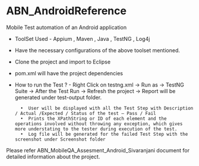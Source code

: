 # ABN_AndroidReference

Mobile Test automation of an Android application 

- ToolSet Used - Appium , Maven , Java , TestNG , Log4j

- Have the necessary configurations of the above toolset mentioned.
- Clone the project and import to Eclipse
- pom.xml will have the project dependencies

- How to run the Test ?
      - Right Click on testng.xml -> Run as -> TestNG Suite -> After the Test Run -> Refresh the project -> Report will be generated under test-output folder.
      
        •  User will be displayed with all the Test Step with Description / Actual /Expected / Status of the test – Pass / Fail	
        •  Prints the XPathString or ID of each element and the operations involved without throwing any exception, which gives more understating to the tester during execution of the test.
        •  Log file will be generated for the failed Test Step with the screenshot under Screenshot folder


 Please refer ABN_MobileQA_Assesment_Android_Sivaranjani document for detailed information about the project.






